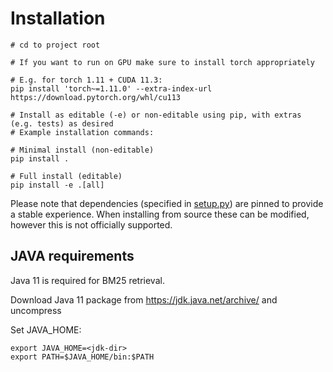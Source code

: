 # Installation

```shell
# cd to project root

# If you want to run on GPU make sure to install torch appropriately

# E.g. for torch 1.11 + CUDA 11.3:
pip install 'torch~=1.11.0' --extra-index-url https://download.pytorch.org/whl/cu113

# Install as editable (-e) or non-editable using pip, with extras (e.g. tests) as desired
# Example installation commands:

# Minimal install (non-editable)
pip install .

# Full install (editable)
pip install -e .[all]
```

Please note that dependencies (specified in [setup.py](https://github.ibm.com/ai-foundation/PrimeQA/blob/master/setup.py))
are pinned to provide a stable experience. When installing from source these can be modified, 
however this is not officially supported.

## JAVA requirements
Java 11 is required for BM25 retrieval.

Download Java 11 package from https://jdk.java.net/archive/ and uncompress

Set JAVA_HOME:
```shell
export JAVA_HOME=<jdk-dir>
export PATH=$JAVA_HOME/bin:$PATH
```